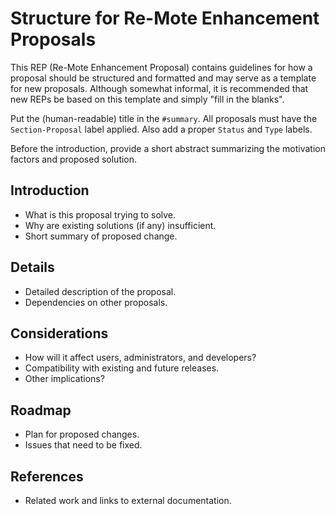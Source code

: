 # Structure for Re-Mote Enhancement Proposals #

This REP (Re-Mote Enhancement Proposal) contains guidelines for how a proposal should be structured and formatted and may serve as a template for new proposals. Although somewhat informal, it is recommended that new REPs be based on this template and simply "fill in the blanks".

Put the (human-readable) title in the `#summary`. All proposals must have the `Section-Proposal` label applied. Also add a proper `Status` and `Type` labels.

Before the introduction, provide a short abstract summarizing the motivation factors and proposed solution.

## Introduction ##

  * What is this proposal trying to solve.
  * Why are existing solutions (if any) insufficient.
  * Short summary of proposed change.

## Details ##

  * Detailed description of the proposal.
  * Dependencies on other proposals.

## Considerations ##

  * How will it affect users, administrators, and developers?
  * Compatibility with existing and future releases.
  * Other implications?

## Roadmap ##

  * Plan for proposed changes.
  * Issues that need to be fixed.

## References ##

  * Related work and links to external documentation.